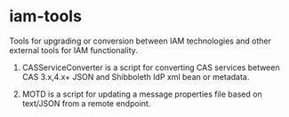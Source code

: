 # iam-tools
Tools for upgrading or conversion between IAM technologies and other external tools for IAM functionality.

1. CASServiceConverter is a script for converting CAS services between CAS 3.x,4.x+ JSON and Shibboleth IdP xml bean or metadata.

1. MOTD is a script for updating a message properties file based on text/JSON from a remote endpoint.
